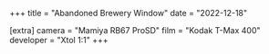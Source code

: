 +++
title =  "Abandoned Brewery Window"
date =  "2022-12-18"

[extra]
camera =  "Mamiya RB67 ProSD"
film =  "Kodak T-Max 400"
developer =  "Xtol 1:1"
+++
